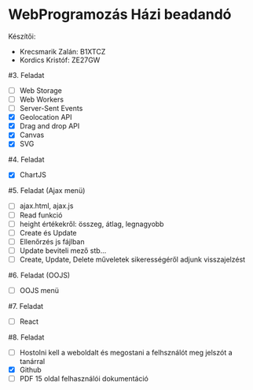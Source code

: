 # WebProgramozás Házi beadandó

Készítői:

- Krecsmarik Zalán: B1XTCZ
- Kordics Kristóf: ZE27GW

#3. Feladat
- [ ] Web Storage
- [ ] Web Workers
- [ ] Server-Sent Events
- [x] Geolocation API
- [x] Drag and drop API
- [x] Canvas
- [x] SVG

#4. Feladat
- [x] ChartJS

#5. Feladat (Ajax menü)
- [ ] ajax.html, ajax.js
- [ ] Read funkció
- [ ] height értékekről: összeg, átlag, legnagyobb
- [ ] Create és Update
- [ ] Ellenőrzés js fájlban
- [ ] Update beviteli mező stb...
- [ ] Create, Update, Delete műveletek sikerességéről adjunk visszajelzést

#6. Feladat (OOJS)
- [ ] OOJS menü

#7. Feladat
- [ ] React

#8. Feladat
- [ ] Hostolni kell a weboldalt és megostani a felhsználót meg jelszót a tanárral
- [x] Github
- [ ] PDF 15 oldal felhasználói dokumentáció
